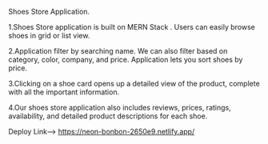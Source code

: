 Shoes Store Application.

1.Shoes Store application is built on MERN Stack . Users can easily browse shoes in grid or list view.

2.Application filter by searching name. We can also filter based on category, color, company, and price. Application lets you sort shoes by price.

3.Clicking on a shoe card opens up a detailed view of the product, complete with all the important information.

4.Our shoes store application also includes reviews, prices, ratings, availability, and detailed product descriptions for each shoe.

Deploy Link--> https://neon-bonbon-2650e9.netlify.app/
